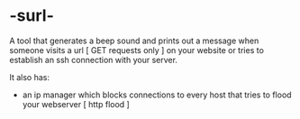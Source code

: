 # -surl-
A tool that generates a beep sound and prints out a message when someone visits a url [ GET requests only ] on your website or tries to establish an ssh connection with your server.

It also has:
  * an ip manager which blocks connections to every host that tries to flood your webserver [ http flood ]
